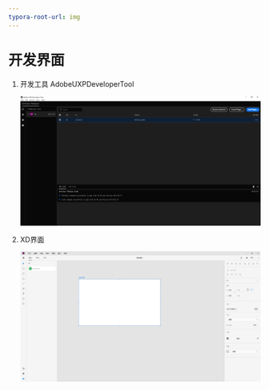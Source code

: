 ```yaml
---
typora-root-url: img
---
```


# 开发界面

1. 开发工具 AdobeUXPDeveloperTool

   <img src="img/AdobeUXPDeveloperTool.png" style="zoom:75%;" />

2. XD界面

   <img src="img/AdobeXDView.png" style="zoom:75%;" />
